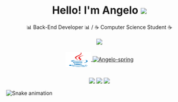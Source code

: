 <div align="center">
 <h1> Hello! I'm Angelo <img src="https://raw.githubusercontent.com/iampavangandhi/iampavangandhi/master/gifs/Hi.gif" width="30px"></h1>
</div>

<div align="center">
 📊 Back-End Developer 📊 / 
 ☕ Computer Science Student ☕ 
</div><br>


<div align="center">
  <a href="https://github.com/angelobezutti">

   <img height="170em" src="https://github-readme-stats.vercel.app/api/top-langs/?username=angelobezutti&layout=compact&theme=dracula"/>
</div>
  
<div style="display: inline_block" align="center"><br>
  <img align="center" alt="Angelo-java" height="40" width="70" src="https://raw.githubusercontent.com/devicons/devicon/master/icons/java/java-original.svg"> 
  <img align="center" alt="Angelo-spring" height="40" width="70"src="https://cdn.jsdelivr.net/gh/devicons/devicon/icons/spring/spring-original.svg"  />
</div>
  
  ##
 <div align="center"> 
  <a href="https://instagram.com/angelobezutti/" target="_blank"><img src="https://img.shields.io/badge/-Instagram-%23E4405F?style=for-the-badge&logo=instagram&logoColor=white"></a>
  <a href = "mailto:angelobezutti@gmail.com"><img src="https://img.shields.io/badge/-Gmail-%23333?style=for-the-badge&logo=gmail&logoColor=white" target="_blank"></a>
  <a href="https://www.linkedin.com/in/angelo-a-bezutti-0a44a0198/" target="_blank"><img src="https://img.shields.io/badge/-LinkedIn-%230077B5?style=for-the-badge&logo=linkedin&logoColor=white"></a> 
  </div>
  
  ![Snake animation](https://github.com/angelobezutti/angelobezutti/blob/output/github-contribution-grid-snake.svg)
